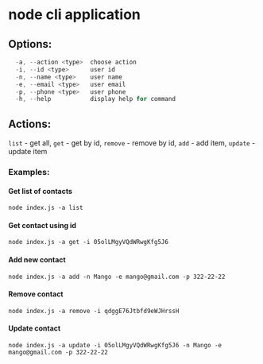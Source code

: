 # node cli application

## Options:
```js
  -a, --action <type>  choose action
  -i, --id <type>      user id
  -n, --name <type>    user name
  -e, --email <type>   user email
  -p, --phone <type>   user phone
  -h, --help           display help for command
```

## Actions:
  `list` -    get all,
  `get` -     get by id,
  `remove` -  remove by id,
  `add` -     add item,
  `update` -  update item

### Examples:
  #### Get list of contacts
  `node index.js -a list`
  #### Get contact using id
  `node index.js -a get -i 05olLMgyVQdWRwgKfg5J6`
  #### Add new contact
  `node index.js -a add -n Mango -e mango@gmail.com -p 322-22-22`
  #### Remove contact
  `node index.js -a remove -i qdggE76Jtbfd9eWJHrssH`
  #### Update contact
  `node index.js -a update -i 05olLMgyVQdWRwgKfg5J6 -n Mango -e mango@gmail.com -p 322-22-22`
